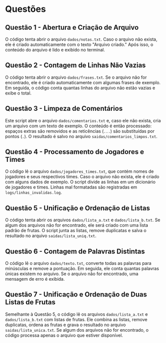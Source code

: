 

# Questões

## **Questão 1 - Abertura e Criação de Arquivo**
O código tenta abrir o arquivo `dados/notas.txt`. Caso o arquivo não exista, ele é criado automaticamente com o texto "Arquivo criado." Após isso, o conteúdo do arquivo é lido e exibido no terminal.

## **Questão 2 - Contagem de Linhas Não Vazias**
O código tenta abrir o arquivo `dados/frases.txt`. Se o arquivo não for encontrado, ele é criado automaticamente com algumas frases de exemplo. Em seguida, o código conta quantas linhas do arquivo não estão vazias e exibe o total.

## **Questão 3 - Limpeza de Comentários**
Este script abre o arquivo `dados/comentarios.txt` e, caso ele não exista, cria um arquivo com um texto de exemplo. O conteúdo é então processado: espaços extras são removidos e as reticências (`...`) são substituídas por pontos (`.`). O resultado é salvo no arquivo `saidas/comentarios_limpos.txt`.

## **Questão 4 - Processamento de Jogadores e Times**
O código lê o arquivo `dados/jogadores_times.txt`, que contém nomes de jogadores e seus respectivos times. Caso o arquivo não exista, ele é criado com alguns dados de exemplo. O script divide as linhas em um dicionário de jogadores e times. Linhas mal formatadas são registradas em `logs/linhas_invalidas.log`.

## **Questão 5 - Unificação e Ordenação de Listas**
O código tenta abrir os arquivos `dados/lista_a.txt` e `dados/lista_b.txt`. Se algum dos arquivos não for encontrado, ele será criado com uma lista padrão de frutas. O script junta as listas, remove duplicatas e salva o resultado no arquivo `saidas/lista_uniq.txt`.

## **Questão 6 - Contagem de Palavras Distintas**
O código lê o arquivo `dados/texto.txt`, converte todas as palavras para minúsculas e remove a pontuação. Em seguida, ele conta quantas palavras únicas existem no arquivo. Se o arquivo não for encontrado, uma mensagem de erro é exibida.

## **Questão 7 - Unificação e Ordenação de Duas Listas de Frutas**
Semelhante à Questão 5, o código lê os arquivos `dados/lista_a.txt` e `dados/lista_b.txt` com listas de frutas. Ele combina as listas, remove duplicatas, ordena as frutas e grava o resultado no arquivo `saidas/lista_unica.txt`. Se algum dos arquivos não for encontrado, o código processa apenas o arquivo que estiver disponível.
